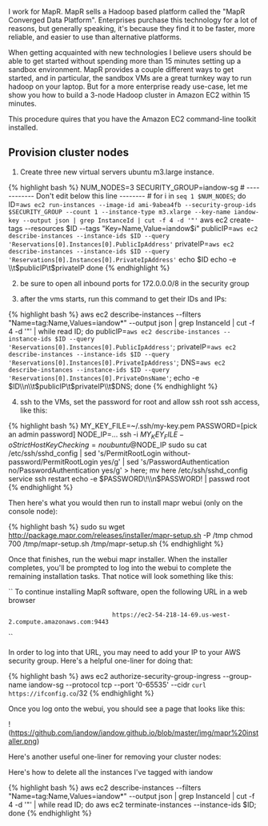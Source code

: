 I work for MapR. MapR sells a Hadoop based platform called the "MapR Converged Data Platform". Enterprises purchase this technology for a lot of reasons, but generally speaking, it's because they find it to be faster, more reliable, and easier to use than alternative platforms.

When getting acquainted with new technologies I believe users should be able to get started without spending more than 15 minutes setting up a sandbox environment. MapR provides a couple different ways to get started, and in particular, the sandbox VMs are a great turnkey way to run hadoop on your laptop. But for a more enterprise ready use-case, let me show you how to build a 3-node Hadoop cluster in Amazon EC2 within 15 minutes.

This procedure quires that you have the Amazon EC2 command-line toolkit installed.

Provision cluster nodes
-----------------------

1. Create three new virtual servers ubuntu m3.large instance.

{% highlight bash %}
	NUM_NODES=3
	SECURITY_GROUP=iandow-sg
	# ------------ Don't edit below this line -------- #
	for i in `seq 1 $NUM_NODES`; do 
	ID=`aws ec2 run-instances --image-id ami-9abea4fb --security-group-ids $SECURITY_GROUP --count 1 --instance-type m3.xlarge --key-name iandow-key --output json | grep InstanceId | cut -f 4 -d '"'`
	aws ec2 create-tags --resources $ID --tags "Key=Name,Value=iandow$i"
	publicIP=`aws ec2 describe-instances --instance-ids $ID --query 'Reservations[0].Instances[0].PublicIpAddress'`
	privateIP=`aws ec2 describe-instances --instance-ids $ID --query 'Reservations[0].Instances[0].PrivateIpAddress'`
	echo $ID
	echo -e \\t$publicIP\\t$privateIP
	done
{% endhighlight %}

2. be sure to open all inbound ports for 172.0.0.0/8 in the security group

3. after the vms starts, run this command to get their IDs and IPs:

{% highlight bash %}
	aws ec2 describe-instances --filters "Name=tag:Name,Values=iandow*" --output json | grep InstanceId | cut -f 4 -d '"' | while read ID; do publicIP=`aws ec2 describe-instances --instance-ids $ID --query 'Reservations[0].Instances[0].PublicIpAddress'`; privateIP=`aws ec2 describe-instances --instance-ids $ID --query 'Reservations[0].Instances[0].PrivateIpAddress'`; DNS=`aws ec2 describe-instances --instance-ids $ID --query 'Reservations[0].Instances[0].PrivateDnsName'`; echo -e $ID\\n\\t$publicIP\\t$privateIP\\t$DNS;  done 
{% endhighlight %}

4. ssh to the VMs, set the password for root and allow ssh root ssh access, like this:

{% highlight bash %}
	MY_KEY_FILE=~/.ssh/my-key.pem
	PASSWORD=[pick an admin password]
	NODE_IP=...
	ssh -i $MY_KEY_FILE -oStrictHostKeyChecking=no ubuntu@$NODE_IP
	sudo su
	cat /etc/ssh/sshd_config | sed 's/PermitRootLogin without-password/PermitRootLogin yes/g' | sed 's/PasswordAuthentication no/PasswordAuthentication yes/g' > here; mv here /etc/ssh/sshd_config
	service ssh restart
	echo -e $PASSWORD\!\\n$PASSWORD\! | passwd root
{% endhighlight %}

Then here's what you would then run to install mapr webui (only on the console node):

{% highlight bash %}
	sudo su
	wget http://package.mapr.com/releases/installer/mapr-setup.sh -P /tmp
	chmod 700 /tmp/mapr-setup.sh
	/tmp/mapr-setup.sh
{% endhighlight %}

Once that finishes, run the webui mapr installer. When the installer completes, you'll be prompted to log into the webui to complete the remaining installation tasks. That notice will look something like this:

``
                         To continue installing MapR software, open the following URL in a web browser

                                 https://ec2-54-218-14-69.us-west-2.compute.amazonaws.com:9443
``

In order to log into that URL, you may need to add your IP to your AWS security group. Here's a helpful one-liner for doing that:

{% highlight bash %}
aws ec2 authorize-security-group-ingress --group-name iandow-sg --protocol tcp --port '0-65535' --cidr `curl https://ifconfig.co`/32
{% endhighlight %}

Once you log onto the webui, you should see a page that looks like this:

!(https://github.com/iandow/iandow.github.io/blob/master/img/mapr%20installer.png)



Here's another useful one-liner for removing your cluster nodes:

Here's how to delete all the instances I've tagged with iandow
	
{% highlight bash %}
aws ec2 describe-instances --filters "Name=tag:Name,Values=iandow*" --output json | grep InstanceId | cut -f 4 -d '"' | while read ID; do aws ec2 terminate-instances --instance-ids $ID; done
{% endhighlight %}



